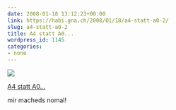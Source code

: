 ```yaml
---
date: 2008-01-18 13:12:23+00:00
link: https://habi.gna.ch/2008/01/18/a4-statt-a0-2/
slug: a4-statt-a0-2
title: A4 statt A0...
wordpress_id: 1145
categories:
- none
---
```



 [![](https://static.flickr.com/2345/2201773140_6031f863ed_m.jpg)](https://www.flickr.com/photos/habi/2201773140/)
   

 
  [A4 statt A0...](https://www.flickr.com/photos/habi/2201773140/)
    

 



mir macheds nomal!
  

